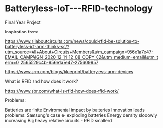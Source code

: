 # Batteryless-IoT---RFID-technology
Final Year Project


Inspiration from:

https://www.allaboutcircuits.com/news/could-rfid-be-solution-to-batteryless-iot-arm-thinks-so/?utm_source=All+About+Circuits+Members&utm_campaign=956e1a7e47-EMAIL_CAMPAIGN_2020_12_14_12_08_COPY_02&utm_medium=email&utm_term=0_2565529c4b-956e1a7e47-275609957

https://www.arm.com/blogs/blueprint/batteryless-arm-devices


What is RFID and how does it work?

https://www.abr.com/what-is-rfid-how-does-rfid-work/


Problems:

Batteries are finite
Enviromental impact by batteries
Innovation leads problems: Samsung's case e- exploding batteries
Energy density slooowly increasing
Big heavy relative circuits - RFID smallerd
